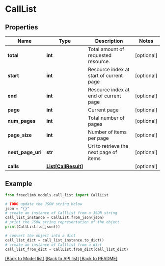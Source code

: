 # CallList


## Properties

Name | Type | Description | Notes
------------ | ------------- | ------------- | -------------
**total** | **int** | Total amount of requested resource. | [optional] 
**start** | **int** | Resource index at start of current page | [optional] 
**end** | **int** | Resource index at end of current page | [optional] 
**page** | **int** | Current page | [optional] 
**num_pages** | **int** | Total number of pages | [optional] 
**page_size** | **int** | Number of items per page | [optional] 
**next_page_uri** | **str** | Uri to retrieve the next page of items | [optional] 
**calls** | [**List[CallResult]**](CallResult.md) |  | [optional] 

## Example

```python
from freeclimb.models.call_list import CallList

# TODO update the JSON string below
json = "{}"
# create an instance of CallList from a JSON string
call_list_instance = CallList.from_json(json)
# print the JSON string representation of the object
print(CallList.to_json())

# convert the object into a dict
call_list_dict = call_list_instance.to_dict()
# create an instance of CallList from a dict
call_list_from_dict = CallList.from_dict(call_list_dict)
```
[[Back to Model list]](../README.md#documentation-for-models) [[Back to API list]](../README.md#documentation-for-api-endpoints) [[Back to README]](../README.md)


